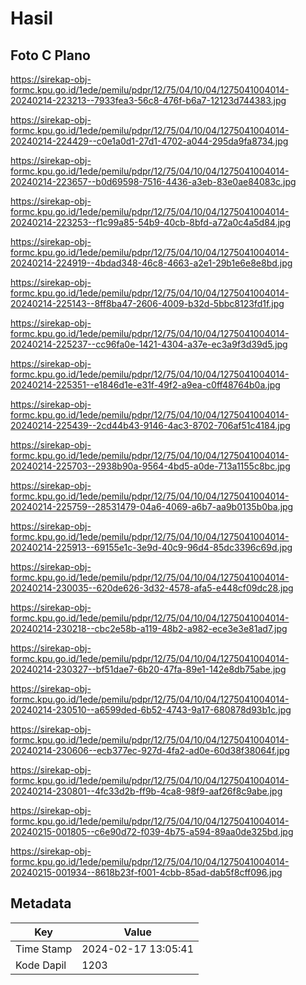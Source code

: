# Hasil

## Foto C Plano

https://sirekap-obj-formc.kpu.go.id/1ede/pemilu/pdpr/12/75/04/10/04/1275041004014-20240214-223213--7933fea3-56c8-476f-b6a7-12123d744383.jpg

https://sirekap-obj-formc.kpu.go.id/1ede/pemilu/pdpr/12/75/04/10/04/1275041004014-20240214-224429--c0e1a0d1-27d1-4702-a044-295da9fa8734.jpg

https://sirekap-obj-formc.kpu.go.id/1ede/pemilu/pdpr/12/75/04/10/04/1275041004014-20240214-223657--b0d69598-7516-4436-a3eb-83e0ae84083c.jpg

https://sirekap-obj-formc.kpu.go.id/1ede/pemilu/pdpr/12/75/04/10/04/1275041004014-20240214-223253--f1c99a85-54b9-40cb-8bfd-a72a0c4a5d84.jpg

https://sirekap-obj-formc.kpu.go.id/1ede/pemilu/pdpr/12/75/04/10/04/1275041004014-20240214-224919--4bdad348-46c8-4663-a2e1-29b1e6e8e8bd.jpg

https://sirekap-obj-formc.kpu.go.id/1ede/pemilu/pdpr/12/75/04/10/04/1275041004014-20240214-225143--8ff8ba47-2606-4009-b32d-5bbc8123fd1f.jpg

https://sirekap-obj-formc.kpu.go.id/1ede/pemilu/pdpr/12/75/04/10/04/1275041004014-20240214-225237--cc96fa0e-1421-4304-a37e-ec3a9f3d39d5.jpg

https://sirekap-obj-formc.kpu.go.id/1ede/pemilu/pdpr/12/75/04/10/04/1275041004014-20240214-225351--e1846d1e-e31f-49f2-a9ea-c0ff48764b0a.jpg

https://sirekap-obj-formc.kpu.go.id/1ede/pemilu/pdpr/12/75/04/10/04/1275041004014-20240214-225439--2cd44b43-9146-4ac3-8702-706af51c4184.jpg

https://sirekap-obj-formc.kpu.go.id/1ede/pemilu/pdpr/12/75/04/10/04/1275041004014-20240214-225703--2938b90a-9564-4bd5-a0de-713a1155c8bc.jpg

https://sirekap-obj-formc.kpu.go.id/1ede/pemilu/pdpr/12/75/04/10/04/1275041004014-20240214-225759--28531479-04a6-4069-a6b7-aa9b0135b0ba.jpg

https://sirekap-obj-formc.kpu.go.id/1ede/pemilu/pdpr/12/75/04/10/04/1275041004014-20240214-225913--69155e1c-3e9d-40c9-96d4-85dc3396c69d.jpg

https://sirekap-obj-formc.kpu.go.id/1ede/pemilu/pdpr/12/75/04/10/04/1275041004014-20240214-230035--620de626-3d32-4578-afa5-e448cf09dc28.jpg

https://sirekap-obj-formc.kpu.go.id/1ede/pemilu/pdpr/12/75/04/10/04/1275041004014-20240214-230218--cbc2e58b-a119-48b2-a982-ece3e3e81ad7.jpg

https://sirekap-obj-formc.kpu.go.id/1ede/pemilu/pdpr/12/75/04/10/04/1275041004014-20240214-230327--bf51dae7-6b20-47fa-89e1-142e8db75abe.jpg

https://sirekap-obj-formc.kpu.go.id/1ede/pemilu/pdpr/12/75/04/10/04/1275041004014-20240214-230510--a6599ded-6b52-4743-9a17-680878d93b1c.jpg

https://sirekap-obj-formc.kpu.go.id/1ede/pemilu/pdpr/12/75/04/10/04/1275041004014-20240214-230606--ecb377ec-927d-4fa2-ad0e-60d38f38064f.jpg

https://sirekap-obj-formc.kpu.go.id/1ede/pemilu/pdpr/12/75/04/10/04/1275041004014-20240214-230801--4fc33d2b-ff9b-4ca8-98f9-aaf26f8c9abe.jpg

https://sirekap-obj-formc.kpu.go.id/1ede/pemilu/pdpr/12/75/04/10/04/1275041004014-20240215-001805--c6e90d72-f039-4b75-a594-89aa0de325bd.jpg

https://sirekap-obj-formc.kpu.go.id/1ede/pemilu/pdpr/12/75/04/10/04/1275041004014-20240215-001934--8618b23f-f001-4cbb-85ad-dab5f8cff096.jpg


## Metadata

| Key        | Value               |
| ---------- | ------------------- |
| Time Stamp | 2024-02-17 13:05:41 |
| Kode Dapil | 1203                |



